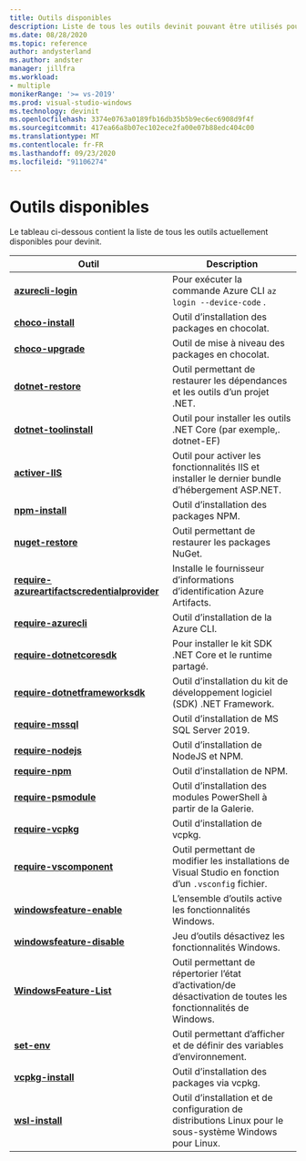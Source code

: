 ```yaml
---
title: Outils disponibles
description: Liste de tous les outils devinit pouvant être utilisés pour personnaliser un environnement de développement.
ms.date: 08/28/2020
ms.topic: reference
author: andysterland
ms.author: andster
manager: jillfra
ms.workload:
- multiple
monikerRange: '>= vs-2019'
ms.prod: visual-studio-windows
ms.technology: devinit
ms.openlocfilehash: 3374e0763a0189fb16db35b5b9ec6ec6908d9f4f
ms.sourcegitcommit: 417ea66a8b07ec102ece2fa00e07b88edc404c00
ms.translationtype: MT
ms.contentlocale: fr-FR
ms.lasthandoff: 09/23/2020
ms.locfileid: "91106274"
---
```

# <a name="available-tools"></a>Outils disponibles

Le tableau ci-dessous contient la liste de tous les outils actuellement disponibles pour devinit.

| Outil                                                                                             | Description                                                                                                 |
|--------------------------------------------------------------------------------------------------|-------------------------------------------------------------------------------------------------------------|
| [**azurecli-login**](tool-azurecli-login.md)                                                     | Pour exécuter la commande Azure CLI `az login --device-code` .                                             |
| [**choco-install**](tool-choco-install.md)                                                       | Outil d’installation des packages en chocolat.                                                                        |
| [**choco-upgrade**](tool-choco-upgrade.md)                                                       | Outil de mise à niveau des packages en chocolat.                                                                       |
| [**dotnet-restore**](tool-dotnet-restore.md)                                                     | Outil permettant de restaurer les dépendances et les outils d’un projet .NET.                                               |
| [**dotnet-toolinstall**](tool-dotnet-toolinstall.md)                                             | Outil pour installer les outils .NET Core (par exemple,. dotnet-EF)                                                |
| [**activer-IIS**](tool-enable-iis.md)                                                             | Outil pour activer les fonctionnalités IIS et installer le dernier bundle d’hébergement ASP.NET.                                  |
| [**npm-install**](tool-npm-install.md)                                                           | Outil d’installation des packages NPM.                                                                               |
| [**nuget-restore**](tool-nuget-restore.md)                                                       | Outil permettant de restaurer les packages NuGet.                                                                         |
| [**require-azureartifactscredentialprovider**](tool-require-azureartifactscredentialprovider.md) | Installe le fournisseur d’informations d’identification Azure Artifacts.                                                           |
| [**require-azurecli**](tool-require-azurecli.md)                                                 | Outil d’installation de la Azure CLI.                                                                              |
| [**require-dotnetcoresdk**](tool-require-dotnetcoresdk.md)                                       | Pour installer le kit SDK .NET Core et le runtime partagé.                                                       |
| [**require-dotnetframeworksdk**](tool-require-dotnetframeworksdk.md)                             | Outil d’installation du kit de développement logiciel (SDK) .NET Framework.                                                                     |
| [**require-mssql**](tool-require-mssql.md)                                                       | Outil d’installation de MS SQL Server 2019.                                                                         |
| [**require-nodejs**](tool-require-nodejs.md)                                                     | Outil d’installation de NodeJS et NPM.                                                                             |
| [**require-npm**](tool-require-npm.md)                                                           | Outil d’installation de NPM.                                                                                        |
| [**require-psmodule**](tool-require-psmodule.md)                                                 | Outil d’installation des modules PowerShell à partir de la Galerie.                                                        |
| [**require-vcpkg**](tool-require-vcpkg.md)                                                       | Outil d’installation de vcpkg.                                                                                      |
| [**require-vscomponent**](tool-require-vscomponent.md)                                           | Outil permettant de modifier les installations de Visual Studio en fonction d’un `.vsconfig` fichier.                                                |
| [**windowsfeature-enable**](tool-windowsfeature-enable.md)                                       | L’ensemble d’outils active les fonctionnalités Windows.                                                                           |
| [**windowsfeature-disable**](tool-windowsfeature-disable.md)                                     | Jeu d’outils désactivez les fonctionnalités Windows.                                                                          |
| [**WindowsFeature-List**](tool-windowsfeature-list.md)                                           | Outil permettant de répertorier l’état d’activation/de désactivation de toutes les fonctionnalités de Windows.                                                                        |
| [**set-env**](tool-set-env.md)                                                                   | Outil permettant d’afficher et de définir des variables d’environnement.                                                                 |
| [**vcpkg-install**](tool-vcpkg-install.md)                                                       | Outil d’installation des packages via vcpkg.                                                                         |
| [**wsl-install**](tool-wsl-install.md)                                                           | Outil d’installation et de configuration de distributions Linux pour le sous-système Windows pour Linux.                             |
